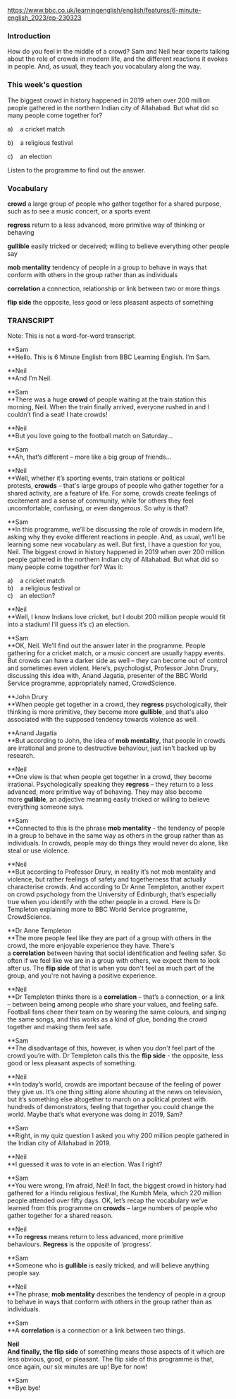 
https://www.bbc.co.uk/learningenglish/english/features/6-minute-english_2023/ep-230323

### **Introduction**

How do you feel in the middle of a crowd? Sam and Neil hear experts talking about the role of crowds in modern life, and the different reactions it evokes in people. And, as usual, they teach you vocabulary along the way.

### This week's question

The biggest crowd in history happened in 2019 when over 200 million people gathered in the northern Indian city of Allahabad. But what did so many people come together for?

a)    a cricket match

b)    a religious festival

c)    an election

Listen to the programme to find out the answer. 

### Vocabulary

**crowd**
a large group of people who gather together for a shared purpose, such as to see a music concert, or a sports event

**regress**
return to a less advanced, more primitive way of thinking or behaving

**gullible**
easily tricked or deceived; willing to believe everything other people say

**mob mentality**
tendency of people in a group to behave in ways that conform with others in the group rather than as individuals

**correlation**
a connection, relationship or link between two or more things 

**flip side**
the opposite, less good or less pleasant aspects of something

### **TRANSCRIPT**

Note: This is not a word-for-word transcript.

**Sam  
**Hello. This is 6 Minute English from BBC Learning English. I’m Sam.

**Neil  
**And I’m Neil.

**Sam  
**There was a huge **crowd** of people waiting at the train station this morning, Neil. When the train finally arrived, everyone rushed in and I couldn’t find a seat! I hate crowds!

**Neil  
**But you love going to the football match on Saturday… 

**Sam  
**Ah, that’s different – more like a big group of friends…

**Neil  
**Well, whether it’s sporting events, train stations or political protests, **crowds** – that's large groups of people who gather together for a shared activity, are a feature of life. For some, crowds create feelings of excitement and a sense of community, while for others they feel uncomfortable, confusing, or even dangerous. So why is that?

**Sam  
**In this programme, we’ll be discussing the role of crowds in modern life, asking why they evoke different reactions in people. And, as usual, we’ll be learning some new vocabulary as well. But first, I have a question for you, Neil. The biggest crowd in history happened in 2019 when over 200 million people gathered in the northern Indian city of Allahabad. But what did so many people come together for? Was it:

a)    a cricket match  
b)    a religious festival or  
c)    an election?

**Neil  
**Well, I know Indians love cricket, but I doubt 200 million people would fit into a stadium! I’ll guess it’s c) an election.

**Sam  
**OK, Neil. We’ll find out the answer later in the programme. People gathering for a cricket match, or a music concert are usually happy events. But crowds can have a darker side as well – they can become out of control and sometimes even violent. Here’s, psychologist, Professor John Drury, discussing this idea with, Anand Jagatia, presenter of the BBC World Service programme, appropriately named, CrowdScience. 

**John Drury  
**When people get together in a crowd, they **regress** psychologically, their thinking is more primitive, they become more **gullible**, and that's also associated with the supposed tendency towards violence as well. 

**Anand Jagatia  
**But according to John, the idea of **mob mentality**, that people in crowds are irrational and prone to destructive behaviour, just isn't backed up by research.

**Neil  
**One view is that when people get together in a crowd, they become irrational. Psychologically speaking they **regress** – they return to a less advanced, more primitive way of behaving. They may also become more **gullible**, an adjective meaning easily tricked or willing to believe everything someone says.

**Sam  
**Connected to this is the phrase **mob mentality** - the tendency of people in a group to behave in the same way as others in the group rather than as individuals. In crowds, people may do things they would never do alone, like steal or use violence.

**Neil  
**But according to Professor Drury, in reality it’s not mob mentality and violence, but rather feelings of safety and togetherness that actually characterise crowds. And according to Dr Anne Templeton, another expert on crowd psychology from the University of Edinburgh, that’s especially true when you identify with the other people in a crowd. Here is Dr Templeton explaining more to BBC World Service programme, CrowdScience. 

**Dr Anne Templeton  
**The more people feel like they are part of a group with others in the crowd, the more enjoyable experience they have. There's a **correlation** between having that social identification and feeling safer. So often if we feel like we are in a group with others, we expect them to look after us. The **flip side** of that is when you don't feel as much part of the group, and you're not having a positive experience.

**Neil  
**Dr Templeton thinks there is a **correlation** – that’s a connection, or a link – between being among people who share your values, and feeling safe. Football fans cheer their team on by wearing the same colours, and singing the same songs, and this works as a kind of glue, bonding the crowd together and making them feel safe.

**Sam  
**The disadvantage of this, however, is when you _don’t_ feel part of the crowd you’re with. Dr Templeton calls this the **flip side** - the opposite, less good or less pleasant aspects of something.

**Neil  
**In today’s world, crowds are important because of the feeling of power they give us. It’s one thing sitting alone shouting at the news on television, but it’s something else altogether to march on a political protest with hundreds of demonstrators, feeling that together you could change the world. Maybe that’s what everyone was doing in 2019, Sam?

**Sam  
**Right, in my quiz question I asked you why 200 million people gathered in the Indian city of Allahabad in 2019.

**Neil  
**I guessed it was to vote in an election. Was I right?

**Sam  
**You were wrong, I’m afraid, Neil! In fact, the biggest crowd in history had gathered for a Hindu religious festival, the Kumbh Mela, which 220 million people attended over fifty days. OK, let’s recap the vocabulary we’ve learned from this programme on **crowds** – large numbers of people who gather together for a shared reason.

**Neil  
**To **regress** means return to less advanced, more primitive behaviours. **Regress** is the opposite of ‘progress’.

**Sam  
**Someone who is **gullible** is easily tricked, and will believe anything people say.

**Neil  
**The phrase, **mob mentality** describes the tendency of people in a group to behave in ways that conform with others in the group rather than as individuals.

**Sam  
**A **correlation** is a connection or a link between two things. 

**Neil  
And finally, the flip side** of something means those aspects of it which are less obvious, good, or pleasant. The flip side of this programme is that, once again, our six minutes are up! Bye for now!

**Sam  
**Bye bye!